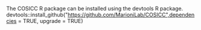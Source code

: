 The COSICC R package can be installed using the devtools R package. 
devtools::install_github("https://github.com/MarioniLab/COSICC",dependencies = TRUE, upgrade = TRUE)
